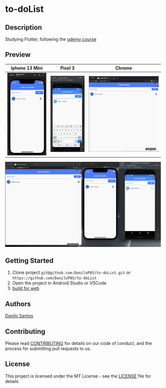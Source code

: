 # to-doList

## Description

Studying Flutter, following the [udemy course](https://www.udemy.com/course/curso-completo-flutter-app-android-ios/)

## Preview

| Iphone 13 Mini | Pixel 3 | Chrome |
| ---- | ---- |  ---- |
| ![.](readme/iphone.13.mini.png) | ![.](readme/pixel.3.png) | ![.](readme/chrome.png)

![.](readme/chrome.iphone.pixel.png)

## Getting Started
1. Clone project `git@github.com:DaniloP85/to-doList.git` or  `https://github.com/DaniloP85/to-doList`
2. Open the project in Android Studio or VSCode
3. [build for web](https://docs.flutter.dev/get-started/web)


## Authors

[Danilo Santos](https://www.linkedin.com/in/danilopsnts/)

## Contributing

Please read [CONTRIBUTING](CONTRIBUTING.md) for details on our code of conduct, and the process for submitting pull requests to us.
## License

This project is licensed under the MT License - see the [LICENSE](LICENSE.md) file for details
